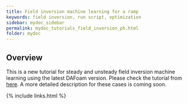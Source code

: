 ```yaml
---
title: Field inversion machine learning for a ramp
keywords: field inversion, run script, optimization
sidebar: mydoc_sidebar
permalink: mydoc_tutorials_field_inversion_ph.html
folder: mydoc
---
```


## Overview
This is a new tutorial for steady and unsteady field inversion machine learning using the latest DAFoam version. Please check the tutorial from [here](https://github.com/DAFoam/tutorials/tree/main/Ramp). A more detailed description for these cases is coming soon.

{% include links.html %}